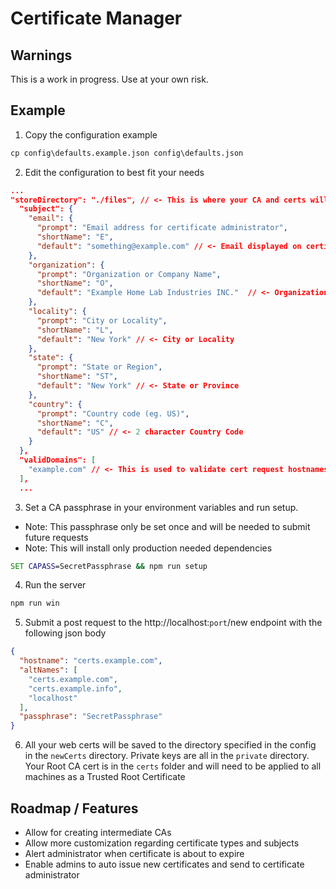 # Certificate Manager

## Warnings
This is a work in progress. Use at your own risk.

## Example
1. Copy the configuration example
```cmd
cp config\defaults.example.json config\defaults.json
```
2. Edit the configuration to best fit your needs
```json
...
"storeDirectory": "./files", // <- This is where your CA and certs will be saved
  "subject": {
    "email": {
      "prompt": "Email address for certificate administrator",
      "shortName": "E",
      "default": "something@example.com" // <- Email displayed on certificates
    },
    "organization": {
      "prompt": "Organization or Company Name",
      "shortName": "O",
      "default": "Example Home Lab Industries INC."  // <- Organization or Company Name
    },
    "locality": {
      "prompt": "City or Locality",
      "shortName": "L",
      "default": "New York" // <- City or Locality
    },
    "state": {
      "prompt": "State or Region",
      "shortName": "ST",
      "default": "New York" // <- State or Province
    },
    "country": {
      "prompt": "Country code (eg. US)",
      "shortName": "C",
      "default": "US" // <- 2 character Country Code
    }
  },
  "validDomains": [
    "example.com" // <- This is used to validate cert request hostnames not alternate names
  ],
  ...
```
3. Set a CA passphrase in your environment variables and run setup.
- Note: This passphrase only be set once and will be needed to submit future requests
- Note: This will install only production needed dependencies
```cmd
SET CAPASS=SecretPassphrase && npm run setup
```
4. Run the server
```cmd
npm run win
```
5. Submit a post request to the http://localhost:`port`/new endpoint with the following json body
```json
{
  "hostname": "certs.example.com",
  "altNames": [
    "certs.example.com",
    "certs.example.info",
    "localhost"
  ],
  "passphrase": "SecretPassphrase"
}
```
6. All your web certs will be saved to the directory specified in the config in the `newCerts` directory. Private keys are all in the `private` directory. Your Root CA cert is in the `certs` folder and will need to be applied to all machines as a Trusted Root Certificate

## Roadmap / Features
- Allow for creating intermediate CAs
- Allow more customization regarding certificate types and subjects
- Alert administrator when certificate is about to expire
- Enable admins to auto issue new certificates and send to certificate administrator